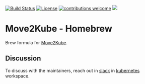 [![Build Status](https://travis-ci.com/konveyor/homebrew-move2kube.svg?branch=main)](https://travis-ci.com/konveyor/homebrew-move2kube)
[![License](https://img.shields.io/:license-apache-blue.svg)](https://www.apache.org/licenses/LICENSE-2.0.html)
[![contributions welcome](https://img.shields.io/badge/contributions-welcome-brightgreen.svg?style=flat)](https://github.com/konveyor/homebrew-move2kube/pulls)
[<img src="https://img.shields.io/badge/slack-konveyor/move2kube-green.svg?logo=slack">](https://kubernetes.slack.com/archives/CR85S82A2)

# Move2Kube - Homebrew

Brew formula for [Move2Kube](https://github.com/konveyor/move2kube).

## Discussion

To discuss with the maintainers, reach out in [slack](https://kubernetes.slack.com/archives/CR85S82A2) in [kubernetes](https://slack.k8s.io/) workspace.
